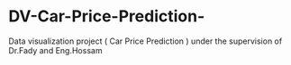 # DV-Car-Price-Prediction-
Data visualization project ( Car Price Prediction )  under the supervision of Dr.Fady and Eng.Hossam
